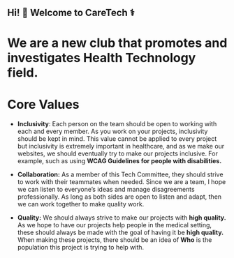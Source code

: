 ## Hi! 👋 Welcome to CareTech ⚕️


# We are a new club that promotes and investigates Health Technology field. 

# Core Values

- **Inclusivity**: Each person on the team should be open to working with each and every member. As you work on your projects, inclusivity should be kept in mind. This value cannot be applied to every project but inclusivity is extremely important in healthcare, and as we make our websites, we should eventually try to make our projects inclusive. For example, such as using **WCAG Guidelines for people with disabilities.**

- **Collaboration:** As a member of this Tech Committee, they should strive to work with their teammates when needed. Since we are a team, I hope we can listen to everyone’s ideas and manage disagreements professionally. As long as both sides are open to listen and adapt, then we can work together to make quality work.

- **Quality:** We should always strive to make our projects with **high quality.** As we hope to have our projects help people in the medical setting, these should always be made with the goal of having it be **high quality.** When making these projects, there should be an idea of **Who** is the population this project is trying to help with.

<!--
🙋‍♀️ A short introduction - what is your organization all about?
🌈 Contribution guidelines - how can the community get involved?
👩‍💻 Useful resources - where can the community find your docs? Is there anything else the community should know?
🍿 Fun facts - what does your team eat for breakfast?
🧙 Remember, you can do mighty things with the power of [Markdown](https://docs.github.com/github/writing-on-github/getting-started-with-writing-and-formatting-on-github/basic-writing-and-formatting-syntax)
-->
